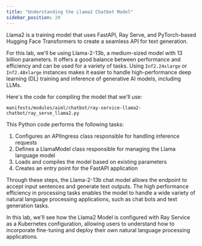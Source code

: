 ```yaml
---
title: "Understanding the Llama2 Chatbot Model"
sidebar_position: 20
---
```


Llama2 is a training model that uses FastAPI, Ray Serve, and PyTorch-based Hugging Face Transformers to create a seamless API for text generation.

For this lab, we'll be using Llama-2-13b, a medium-sized model with 13 billion parameters. It offers a good balance between performance and efficiency and can be used for a variety of tasks. Using `Inf2.24xlarge` or `Inf2.48xlarge` instances makes it easier to handle high-performance deep learning (DL) training and inference of generative AI models, including LLMs.

Here's the code for compiling the model that we'll use:

```file
manifests/modules/aiml/chatbot/ray-service-llama2-chatbot/ray_serve_llama2.py
```

This Python code performs the following tasks:

1. Configures an APIIngress class responsible for handling inference requests
2. Defines a LlamaModel class responsible for managing the Llama language model
3. Loads and compiles the model based on existing parameters
4. Creates an entry point for the FastAPI application

Through these steps, the Llama-2-13b chat model allows the endpoint to accept input sentences and generate text outputs. The high performance efficiency in processing tasks enables the model to handle a wide variety of natural language processing applications, such as chat bots and text generation tasks.

In this lab, we'll see how the Llama2 Model is configured with Ray Service as a Kubernetes configuration, allowing users to understand how to incorporate fine-tuning and deploy their own natural language processing applications.

